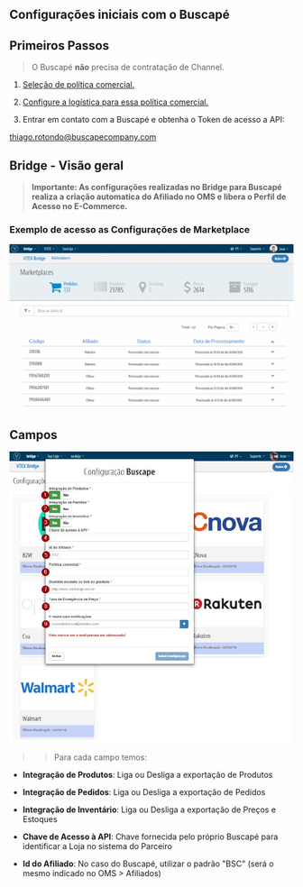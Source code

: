 ## Configurações iniciais com o Buscapé

## Primeiros Passos

> O Buscapé **não** precisa de contratação de Channel.

1. [Seleção de política comercial.](http://help.vtex.com/hc/pt-br/articles/214166227)

2. [Configure a logística para essa política comercial.](http://help.vtex.com/hc/pt-br/articles/214166667-Atualiza%C3%A7%C3%A3o-de-estoque)

3. Entrar em contato com a Buscapé e obtenha o Token de acesso a API:

 thiago.rotondo@buscapecompany.com

## Bridge - Visão geral


>**Importante: As configurações realizadas no Bridge para Buscapé realiza a criação automatica do Afiliado no OMS e libera o Perfil de Acesso no E-Commerce.**

### Exemplo de acesso as Configurações de Marketplace

![Config Buscapé](V_config_buscape.gif)

## Campos

![Campos B2W](buscape.png)

>>Para cada campo temos:

* **Integração de Produtos**: Liga ou Desliga a exportação de Produtos

* **Integração de Pedidos**: Liga ou Desliga a exportação de Pedidos

* **Integração de Inventário**: Liga ou Desliga a exportação de Preços e Estoques

* **Chave de Acesso à API**: Chave fornecida pelo próprio Buscapé para identificar a Loja no sistema do Parceiro

* **Id do Afiliado**: No caso do Buscapé, utilizar o padrão "BSC" (será o mesmo indicado no OMS > Afiliados)
